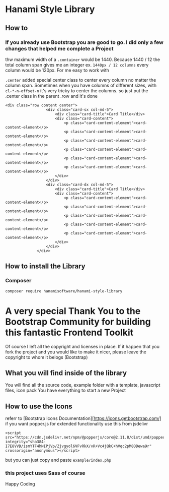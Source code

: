# Hanami Style Library
## How to
### If you already use Bootstrap you are good to go. I did only a few changes that helped me complete a Project
thw maximum width of a `.container` would be 1440. Because 1440 / 12 the total column span gives me an integer
ex. `1440px / 12 columns` every column would be 120px. For me easy to work with

`.center` added special center class to center every column no matter the column span.
Sometimes when you have columns of different sizes, with `cl-*-n-offset-n` it's very tricky to center the columns.
so just put the .center class in the parent .row and it's done
```
<div class="row content center">
                  <div class="card-sx col-md-5">
                      <div class="card-title">Card Title</div>
                      <div class="card-content">
                          <p class="card-content-element">card-content-element</p>
                          <p class="card-content-element">card-content-element</p>
                          <p class="card-content-element">card-content-element</p>
                          <p class="card-content-element">card-content-element</p>
                          <p class="card-content-element">card-content-element</p>
                          <p class="card-content-element">card-content-element</p>
                      </div>
                  </div>
                  <div class="card-dx col-md-5">
                      <div class="card-title">Card Title</div>
                      <div class="card-content">
                          <p class="card-content-element">card-content-element</p>
                          <p class="card-content-element">card-content-element</p>
                          <p class="card-content-element">card-content-element</p>
                          <p class="card-content-element">card-content-element</p>
                          <p class="card-content-element">card-content-element</p>
                      </div>
                  </div>
              </div>
```
## How to install the Library

### Composer
```
composer require hanamisoftware/hanami-style-library

```
# A very special Thank You to the Bootstrap Community for building this fantastic Frontend Toolkit
Of course I left all the copyright and licenses in place.
If it happen that you fork the project and you would like to make it nicer, please leave the copyright to whom it belogs (Bootstrap)

## What you will find inside of the library
You will find all the source code, example folder with a template, javascript files, icon pack
You have everything to start a new Project

## How to use the Icons 
referr to [Bootstrap Icons Documentation][https://icons.getbootstrap.com/]
if you want popper.js for extended functionality use this from jsdelivr
```
<script src="https://cdn.jsdelivr.net/npm/@popperjs/core@2.11.8/dist/umd/popper.min.js" integrity="sha384-I7E8VVD/ismYTF4hNIPjVp/Zjvgyol6VFvRkX/vR+Vc4jQkC+hVqc2pM8ODewa9r" crossorigin="anonymous"></script>

```
but you can just copy and paste `example/index.php`

### this project uses Sass of course

Happy Coding
